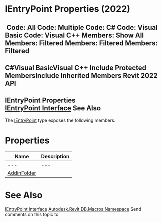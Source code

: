 # IEntryPoint Properties (2022)

﻿
 Code: All Code: Multiple Code: C# Code: Visual Basic Code: Visual C++  Members: Show All Members: Filtered Members: Filtered Members: Filtered   
---  
C#Visual BasicVisual C++
Include Protected MembersInclude Inherited Members
Revit 2022 API  
---  
IEntryPoint Properties  
[IEntryPoint Interface](b12791d1-81ab-b326-2bc7-da785d78e1fc.md "IEntryPoint Interface") See Also  
---  
The [IEntryPoint](b12791d1-81ab-b326-2bc7-da785d78e1fc.md "IEntryPoint Interface") type exposes the following members.
# Properties
| Name | Description |
| --- | --- |
| --- | --- | --- |
| [AddinFolder](15974d8d-fda8-5837-09e1-b77f44859d50.md "AddinFolder Property") |

# See Also
[IEntryPoint Interface](b12791d1-81ab-b326-2bc7-da785d78e1fc.md "IEntryPoint Interface")
[Autodesk.Revit.DB.Macros Namespace](8b8f9876-f4c2-abff-fc5b-79e337d84e01.md "Autodesk.Revit.DB.Macros Namespace")
Send comments on this topic to 